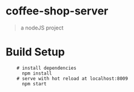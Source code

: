 # coffee-shop-server
> a nodeJS project

# Build Setup

```
    # install dependencies
      npm install
    # serve with hot reload at localhost:8009
      npm start
```